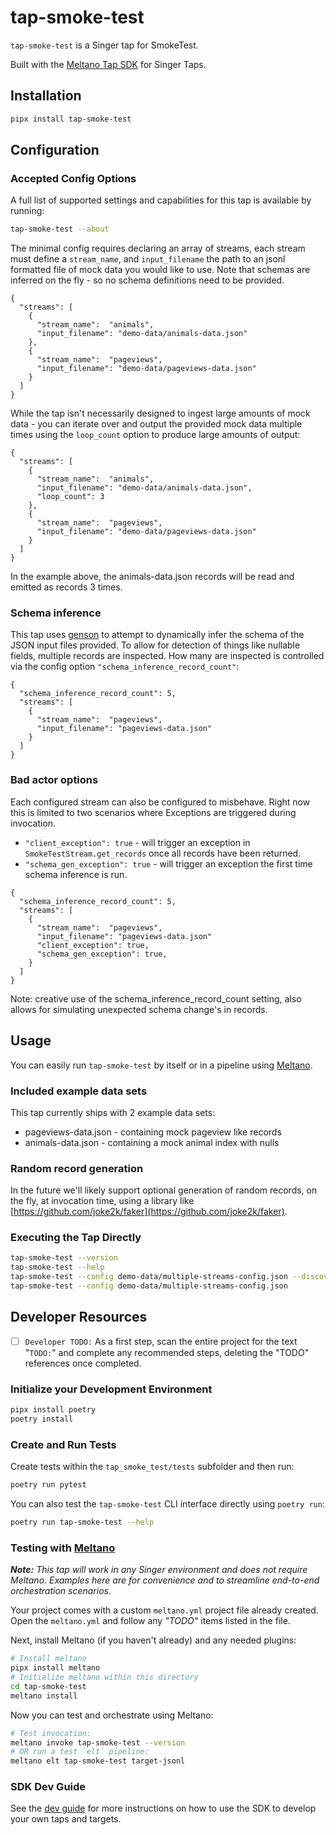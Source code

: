 # tap-smoke-test

`tap-smoke-test` is a Singer tap for SmokeTest.

Built with the [Meltano Tap SDK](https://sdk.meltano.com) for Singer Taps.

## Installation

```bash
pipx install tap-smoke-test
```

## Configuration

### Accepted Config Options

A full list of supported settings and capabilities for this
tap is available by running:

```bash
tap-smoke-test --about
```

The minimal config requires declaring an array of streams, each stream must define a `stream_name`, and `input_filename` 
the path to an jsonl formatted file of mock data you would like to use. Note that schemas are inferred on the
fly - so no schema definitions need to be provided.

```
{
  "streams": [
    {
      "stream_name":  "animals",
      "input_filename": "demo-data/animals-data.json"
    },
    {
      "stream_name":  "pageviews",
      "input_filename": "demo-data/pageviews-data.json"
    }
  ]
}
```

While the tap isn't necessarily designed to ingest large amounts of mock data - you can iterate over and output the provided mock data
multiple times using the `loop_count` option to produce large amounts of output:

```
{
  "streams": [
    {
      "stream_name":  "animals",
      "input_filename": "demo-data/animals-data.json",
      "loop_count": 3
    },
    {
      "stream_name":  "pageviews",
      "input_filename": "demo-data/pageviews-data.json"
    }
  ]
}
```

In the example above, the animals-data.json records will be read and emitted as records 3 times.

### Schema inference

This tap uses [genson](https://pypi.org/project/genson/) to attempt to dynamically infer the schema of the JSON input 
files provided. To allow for detection of things like nullable fields, multiple records are inspected. 
How many are inspected is controlled via the config option `"schema_inference_record_count"`:

```
{
  "schema_inference_record_count": 5,
  "streams": [
    {
      "stream_name":  "pageviews",
      "input_filename": "pageviews-data.json"
    }
  ]
}
```

### Bad actor options

Each configured stream can also be configured to misbehave. Right now this is limited to two scenarios where Exceptions
are triggered during invocation.

- `"client_exception": true` - will trigger an exception in `SmokeTestStream.get_records` once all records have been returned.
- `"schema_gen_exception": true` - will trigger an exception the first time schema inference is run.

```
{
  "schema_inference_record_count": 5,
  "streams": [
    {
      "stream_name":  "pageviews",
      "input_filename": "pageviews-data.json"
      "client_exception": true,
      "schema_gen_exception": true,
    }
  ]
}
```

Note: creative use of the schema_inference_record_count setting, also allows for simulating unexpected schema change's in records. 

## Usage

You can easily run `tap-smoke-test` by itself or in a pipeline using [Meltano](https://meltano.com/).

### Included example data sets

This tap currently ships with 2 example data sets:

- pageviews-data.json - containing mock pageview like records
- animals-data.json - containing a mock animal index with nulls

### Random record generation

In the future we'll likely support optional generation of random records, on the fly, at invocation time, using a library like [https://github.com/joke2k/faker](https://github.com/joke2k/faker). 

### Executing the Tap Directly

```bash
tap-smoke-test --version
tap-smoke-test --help
tap-smoke-test --config demo-data/multiple-streams-config.json --discover
tap-smoke-test --config demo-data/multiple-streams-config.json
````

## Developer Resources

- [ ] `Developer TODO:` As a first step, scan the entire project for the text "`TODO:`" and complete any recommended steps, deleting the "TODO" references once completed.

### Initialize your Development Environment

```bash
pipx install poetry
poetry install
```

### Create and Run Tests

Create tests within the `tap_smoke_test/tests` subfolder and
  then run:

```bash
poetry run pytest
```

You can also test the `tap-smoke-test` CLI interface directly using `poetry run`:

```bash
poetry run tap-smoke-test --help
```

### Testing with [Meltano](https://www.meltano.com)

_**Note:** This tap will work in any Singer environment and does not require Meltano.
Examples here are for convenience and to streamline end-to-end orchestration scenarios._

Your project comes with a custom `meltano.yml` project file already created. Open the `meltano.yml` and follow any _"TODO"_ items listed in
the file.

Next, install Meltano (if you haven't already) and any needed plugins:

```bash
# Install meltano
pipx install meltano
# Initialize meltano within this directory
cd tap-smoke-test
meltano install
```

Now you can test and orchestrate using Meltano:

```bash
# Test invocation:
meltano invoke tap-smoke-test --version
# OR run a test `elt` pipeline:
meltano elt tap-smoke-test target-jsonl
```

### SDK Dev Guide

See the [dev guide](https://sdk.meltano.com/en/latest/dev_guide.html) for more instructions on how to use the SDK to 
develop your own taps and targets.
